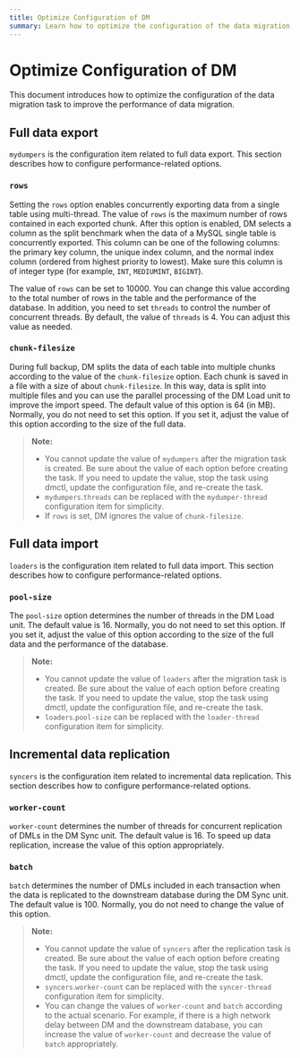 ```yaml
---
title: Optimize Configuration of DM
summary: Learn how to optimize the configuration of the data migration task to improve the performance of data migration.
---
```


# Optimize Configuration of DM

This document introduces how to optimize the configuration of the data migration task to improve the performance of data migration.

## Full data export

`mydumpers` is the configuration item related to full data export. This section describes how to configure performance-related options.

### `rows`

Setting the `rows` option enables concurrently exporting data from a single table using multi-thread. The value of `rows` is the maximum number of rows contained in each exported chunk. After this option is enabled, DM selects a column as the split benchmark when the data of a MySQL single table is concurrently exported. This column can be one of the following columns: the primary key column, the unique index column, and the normal index column (ordered from highest priority to lowest). Make sure this column is of integer type (for example, `INT`, `MEDIUMINT`, `BIGINT`).

The value of `rows` can be set to 10000. You can change this value according to the total number of rows in the table and the performance of the database. In addition, you need to set `threads` to control the number of concurrent threads. By default, the value of `threads` is 4. You can adjust this value as needed.

### `chunk-filesize`

During full backup, DM splits the data of each table into multiple chunks according to the value of the `chunk-filesize` option. Each chunk is saved in a file with a size of about `chunk-filesize`. In this way, data is split into multiple files and you can use the parallel processing of the DM Load unit to improve the import speed. The default value of this option is 64 (in MB). Normally, you do not need to set this option. If you set it, adjust the value of this option according to the size of the full data.

> **Note:**
>
> - You cannot update the value of `mydumpers` after the migration task is created. Be sure about the value of each option before creating the task. If you need to update the value, stop the task using dmctl, update the configuration file, and re-create the task.
> - `mydumpers`.`threads` can be replaced with the `mydumper-thread` configuration item for simplicity.
> - If `rows` is set, DM ignores the value of `chunk-filesize`.

## Full data import

`loaders` is the configuration item related to full data import. This section describes how to configure performance-related options.

### `pool-size`

The `pool-size` option determines the number of threads in the DM Load unit. The default value is 16. Normally, you do not need to set this option. If you set it, adjust the value of this option according to the size of the full data and the performance of the database.

> **Note:**
>
> - You cannot update the value of `loaders` after the migration task is created. Be sure about the value of each option before creating the task. If you need to update the value, stop the task using dmctl, update the configuration file, and re-create the task.
> - `loaders`.`pool-size` can be replaced with the `loader-thread` configuration item for simplicity.

## Incremental data replication

`syncers` is the configuration item related to incremental data replication. This section describes how to configure performance-related options.

### `worker-count`

`worker-count` determines the number of threads for concurrent replication of DMLs in the DM Sync unit. The default value is 16. To speed up data replication, increase the value of this option appropriately.

### `batch`

`batch` determines the number of DMLs included in each transaction when the data is replicated to the downstream database during the DM Sync unit. The default value is 100. Normally, you do not need to change the value of this option.

> **Note:**
>
> - You cannot update the value of `syncers` after the replication task is created. Be sure about the value of each option before creating the task. If you need to update the value, stop the task using dmctl, update the configuration file, and re-create the task.
> - `syncers`.`worker-count` can be replaced with the `syncer-thread` configuration item for simplicity.
> - You can change the values of `worker-count` and `batch` according to the actual scenario. For example, if there is a high network delay between DM and the downstream database, you can increase the value of `worker-count` and decrease the value of `batch` appropriately.
